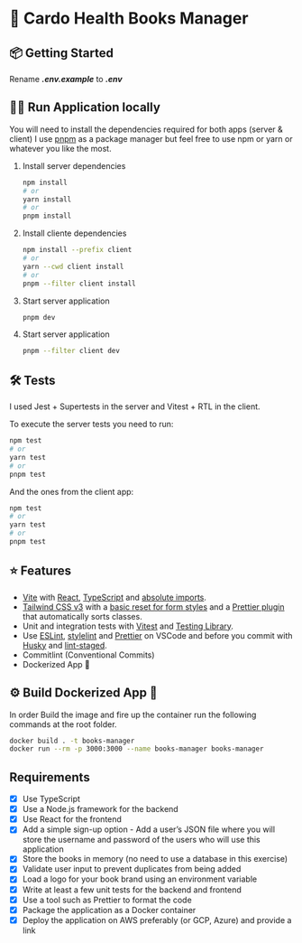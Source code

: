 
# 🚀 Cardo Health Books Manager

## 📦 Getting Started


Rename **_.env.example_** to **_.env_**


## 🧑‍💻 Run Application locally

You will need to install the dependencies required for both apps (server & client) I use [pnpm](https://github.com/pnpm/pnpm) as a package manager but feel free to use npm or yarn or whatever you like the most. 

1. Install server dependencies
    ```bash
    npm install
    # or
    yarn install
    # or
    pnpm install
    ```
2. Install cliente dependencies
    ```bash
    npm install --prefix client
    # or
    yarn --cwd client install
    # or
    pnpm --filter client install 
    ```

3. Start server application
    ```bash
    pnpm dev
    ```


4. Start server application
    ```bash
    pnpm --filter client dev 
    ```

## 🛠️ Tests

I used Jest + Supertests in the server and Vitest + RTL in the client.

To execute the server tests you need to run:

```bash
npm test
# or
yarn test
# or
pnpm test
```

And the ones from the client app:

```bash
npm test
# or
yarn test
# or
pnpm test
```
    

## ⭐️ Features

- [Vite](https://vitejs.dev) with [React](https://reactjs.org), [TypeScript](https://www.typescriptlang.org) and [absolute imports](https://github.com/aleclarson/vite-tsconfig-paths).
- [Tailwind CSS v3](https://tailwindcss.com) with a [basic reset for form styles](https://github.com/tailwindlabs/tailwindcss-forms) and a [Prettier plugin](https://github.com/tailwindlabs/prettier-plugin-tailwindcss) that automatically sorts classes.
- Unit and integration tests with [Vitest](https://vitest.dev/) and [Testing Library](https://testing-library.com/).
- Use [ESLint](https://eslint.org), [stylelint](https://stylelint.io) and [Prettier](https://prettier.io) on VSCode and before you commit with [Husky](https://github.com/typicode/husky) and [lint-staged](https://github.com/okonet/lint-staged).
- Commitlint (Conventional Commits)
- Dockerized App 🎁

## ⚙️ Build Dockerized App 🎁

In order Build the image and fire up the container run the following commands at the root folder.

```bash
docker build . -t books-manager
docker run --rm -p 3000:3000 --name books-manager books-manager
```

## Requirements


- [X] Use TypeScript
- [X] Use a Node.js framework for the backend
- [X] Use React for the frontend
- [x] Add a simple sign-up option - Add a user’s JSON file where you will store the username
and password of the users who will use this application
- [x] Store the books in memory (no need to use a database in this exercise)
- [x] Validate user input to prevent duplicates from being added
- [X] Load a logo for your book brand using an environment variable
- [x] Write at least a few unit tests for the backend and frontend
- [X] Use a tool such as Prettier to format the code
- [X] Package the application as a Docker container
- [X] Deploy the application on AWS preferably (or GCP, Azure) and provide a link